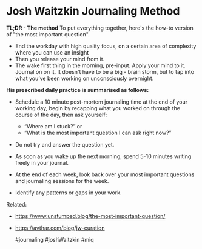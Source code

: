 # Josh Waitzkin Journaling Method

**TL;DR - The method**
To put everything together, here's the how-to version of "the most important question".

- End the workday with high quality focus, on a certain area of complexity where you can use an insight
- Then you release your mind from it.
- The wake first thing in the morning, pre-input. Apply your mind to it. Journal on on it. It doesn't have to be a big - brain storm, but to tap into what you’ve been working on unconsciously overnight.

**His prescribed daily practice is summarised as follows:**

- Schedule a 10 minute post-mortem journaling time at the end of your
  working day, begin by recapping what you worked on through the course
  of the day, then ask yourself:

  - “Where am I stuck?” or 
  - “What is the most important question I can ask right now?”

- Do not try and answer the question yet.

- As soon as you wake up the next morning, spend 5-10 minutes writing freely in your journal.

- At the end of each week, look back over your most important questions and journaling sessions for the week.

- Identify any patterns or gaps in your work.

Related:
 - https://www.unstumped.blog/the-most-important-question/
 - https://avthar.com/blog/jw-curation

    #journaling #joshWaitzkin #miq
